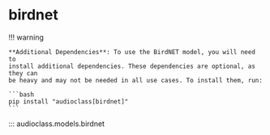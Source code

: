 # birdnet

!!! warning

    **Additional Dependencies**: To use the BirdNET model, you will need to
    install additional dependencies. These dependencies are optional, as they can
    be heavy and may not be needed in all use cases. To install them, run:

    ```bash
    pip install "audioclass[birdnet]"
    ```

::: audioclass.models.birdnet
